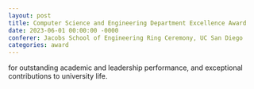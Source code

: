 ```yaml
---
layout: post
title: Computer Science and Engineering Department Excellence Award
date: 2023-06-01 00:00:00 -0000
conferer: Jacobs School of Engineering Ring Ceremony, UC San Diego
categories: award
---
```

for outstanding academic and leadership performance, and exceptional contributions to university life.